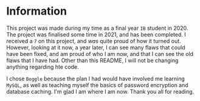 # Information

This project was made during my time as a final year `IB` student in 2020. The project was finalised some time in 2021, and has been completed. I received a `7` on this project, and *was* quite proud of how it turned out. However, looking at it now, a year later, I can see many flaws that could have been fixed, and am proud of who I am now, and that I can see the old flaws that I have had. Other than this README, I will not be changing anything regarding hte code.

I chose `Boggle` because the plan I had would have involved me learning `MySQL`, as well as teaching myself the basics of password encryption and database caching. I'm glad I am where I am now. Thank you all for reading.